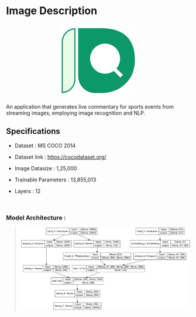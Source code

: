 # Image Description


<div align="center">
  
  ![ID logo](docs/logo.svg)

</div>

An application that generates live commentary for sports events from
streaming images, employing image recognition and NLP.
  

## Specifications

  

- Dataset : MS COCO 2014

  

- Dataset link : https://cocodataset.org/

  

- Image Datasize : 1,25,000

  

- Trainable Parameters : 13,855,013

  

- Layers : 12

  
<br />

### Model Architecture :


  

>  ![Model](docs/model.png)
